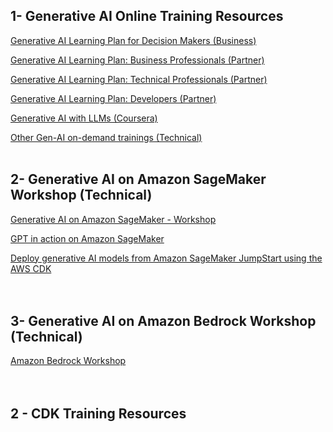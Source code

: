## 1- Generative AI Online Training Resources

[Generative AI Learning Plan for Decision Makers (Business)](https://explore.skillbuilder.aws/learn/learning_plan/view/1909/generative-ai-learning-plan-for-decision-makers)

[Generative AI Learning Plan: Business Professionals (Partner)](https://explore.skillbuilder.aws/learn/lp/1937/Generative%20AI%20Learning%20Plan%3A%20Business%20Professionals%20(Partner))

[Generative AI Learning Plan: Technical Professionals (Partner)](https://explore.skillbuilder.aws/learn/lp/1938/Generative%20AI%20Learning%20Plan%3A%20Technical%20Professionals%20(Partner))

[Generative AI Learning Plan: Developers (Partner)](https://explore.skillbuilder.aws/learn/lp/1939/Generative%20AI%20Learning%20Plan%3A%20Developers%20(Partner)%20) 

[Generative AI with LLMs (Coursera)](https://www.deeplearning.ai/courses/generative-ai-with-llms/)

[Other Gen-AI on-demand trainings (Technical)](https://github.com/bbonik/AWS-AIML-ondemand-trainings#generative-ai)
&nbsp;<br>
&nbsp;<br>
## 2- Generative AI on Amazon SageMaker Workshop (Technical)
[Generative AI on Amazon SageMaker - Workshop](https://catalog.us-east-1.prod.workshops.aws/workshops/972fd252-36e5-4eed-8608-743e84957f8e/en-US)

[GPT in action on Amazon SageMaker](https://catalog.us-east-1.prod.workshops.aws/workshops/63e7fe0e-d2c6-4098-aba8-9f3322eb61e5/en-US)

[Deploy generative AI models from Amazon SageMaker JumpStart using the AWS CDK](https://catalog.workshops.aws/genai-cdk-workshop/en-US)   
&nbsp;<br>
&nbsp;<br>

## 3- Generative AI on Amazon Bedrock Workshop (Technical)
[Amazon Bedrock Workshop](https://catalog.us-east-1.prod.workshops.aws/workshops/a4bdb007-5600-4368-81c5-ff5b4154f518/en-US)   
&nbsp;<br>
&nbsp;<br>

## 2 - CDK Training Resources


